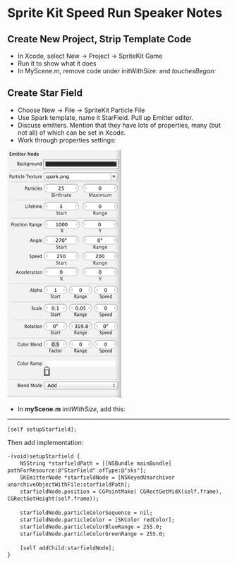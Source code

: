 # Sprite Kit Speed Run Speaker Notes

## Create New Project, Strip Template Code

* In Xcode, select New -> Project -> SpriteKit Game
* Run it to show what it does
* In MyScene.m, remove code under initWithSize: and *touchesBegan:*

## Create Star Field

* Choose New -> File -> SpriteKit Particle File
* Use Spark template, name it StarField. Pull up Emitter editor.
* Discuss emitters. Mention that they have lots of properties, many (but not all) of which can be set in Xcode.
* Work through properties settings:

![Star Field Settings](starfieldPanel.png)

* In **myScene.m** *initWithSize*, add this:

---

    [self setupStarfield];

Then add implementation:

	-(void)setupStarfield {
        NSString *starfieldPath = [[NSBundle mainBundle] pathForResource:@"StarField" ofType:@"sks"];
        SKEmitterNode *starfieldNode = [NSKeyedUnarchiver unarchiveObjectWithFile:starfieldPath];
        starfieldNode.position = CGPointMake( CGRectGetMidX(self.frame), CGRectGetHeight(self.frame));
    
        starfieldNode.particleColorSequence = nil;
        starfieldNode.particleColor = [SKColor redColor];
        starfieldNode.particleColorBlueRange = 255.0;
        starfieldNode.particleColorGreenRange = 255.0;
    
        [self addChild:starfieldNode];
    }



